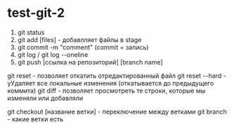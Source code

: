 # test-git-2
1. git status
2. git add [files] - добавлляет файлы в stage
3. git commit -m "comment" (commit = запись)
4. git log / git log --oneline
5. git push [ссылка на репозиторий] [branch name]


git reset - позволяет откатить отредактированный файл
git reset --hard - уУдаляет все локальные изменения (откатывается до предыдущего коммита)
git diff - позволяет просмотреть те строки, которые мы изменяли или добавляли

git checkout [название ветки] - переключение между ветками
git branch - какие ветки есть